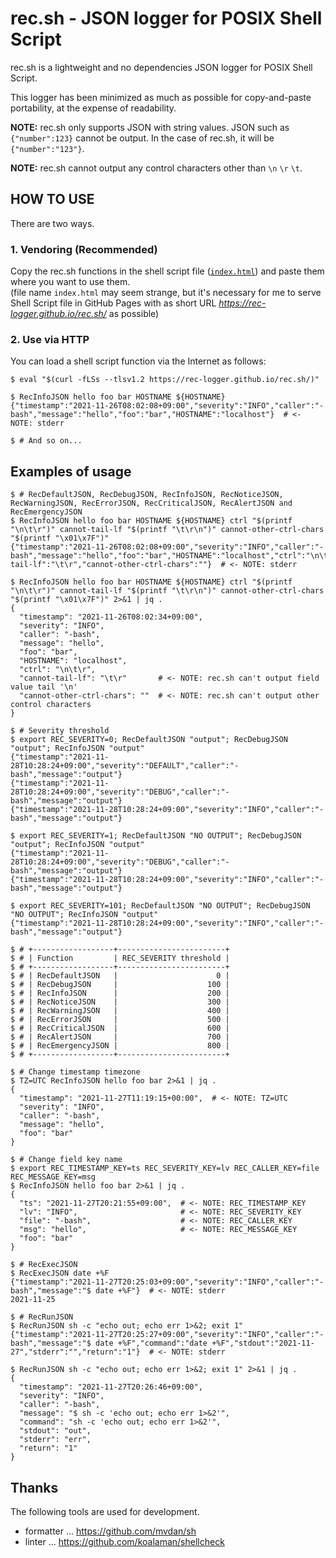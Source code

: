# rec.sh - JSON logger for POSIX Shell Script

rec.sh is a lightweight and no dependencies JSON logger for POSIX Shell Script.  

This logger has been minimized as much as possible for copy-and-paste portability, at the expense of readability.  

**NOTE:** rec.sh only supports JSON with string values. JSON such as `{"number":123}` cannot be output. In the case of rec.sh, it will be `{"number":"123"}`.  

**NOTE:** rec.sh cannot output any control characters other than `\n` `\r` `\t`.  

## HOW TO USE

There are two ways.  

### 1. Vendoring (Recommended)

Copy the rec.sh functions in the shell script file ([`index.html`](/index.html)) and paste them where you want to use them.  
(file name `index.html` may seem strange, but it's necessary for me to serve Shell Script file in GitHub Pages with as short URL *https://rec-logger.github.io/rec.sh/* as possible)  

### 2. Use via HTTP

You can load a shell script function via the Internet as follows:  

```console
$ eval "$(curl -fLSs --tlsv1.2 https://rec-logger.github.io/rec.sh/)"

$ RecInfoJSON hello foo bar HOSTNAME ${HOSTNAME}
{"timestamp":"2021-11-26T08:02:08+09:00","severity":"INFO","caller":"-bash","message":"hello","foo":"bar","HOSTNAME":"localhost"}  # <- NOTE: stderr

$ # And so on...
```

## Examples of usage

```console
$ # RecDefaultJSON, RecDebugJSON, RecInfoJSON, RecNoticeJSON, RecWarningJSON, RecErrorJSON, RecCriticalJSON, RecAlertJSON and RecEmergencyJSON
$ RecInfoJSON hello foo bar HOSTNAME ${HOSTNAME} ctrl "$(printf "\n\t\r")" cannot-tail-lf "$(printf "\t\r\n")" cannot-other-ctrl-chars "$(printf "\x01\x7F")"
{"timestamp":"2021-11-26T08:02:08+09:00","severity":"INFO","caller":"-bash","message":"hello","foo":"bar","HOSTNAME":"localhost","ctrl":"\n\t\r","cannot-tail-lf":"\t\r","cannot-other-ctrl-chars":""}  # <- NOTE: stderr

$ RecInfoJSON hello foo bar HOSTNAME ${HOSTNAME} ctrl "$(printf "\n\t\r")" cannot-tail-lf "$(printf "\t\r\n")" cannot-other-ctrl-chars "$(printf "\x01\x7F")" 2>&1 | jq .
{
  "timestamp": "2021-11-26T08:02:34+09:00",
  "severity": "INFO",
  "caller": "-bash",
  "message": "hello",
  "foo": "bar",
  "HOSTNAME": "localhost",
  "ctrl": "\n\t\r",
  "cannot-tail-lf": "\t\r"       # <- NOTE: rec.sh can't output field value tail '\n'
  "cannot-other-ctrl-chars": ""  # <- NOTE: rec.sh can't output other control characters
}
```

```console
$ # Severity threshold
$ export REC_SEVERITY=0; RecDefaultJSON "output"; RecDebugJSON "output"; RecInfoJSON "output"
{"timestamp":"2021-11-28T10:28:24+09:00","severity":"DEFAULT","caller":"-bash","message":"output"}
{"timestamp":"2021-11-28T10:28:24+09:00","severity":"DEBUG","caller":"-bash","message":"output"}
{"timestamp":"2021-11-28T10:28:24+09:00","severity":"INFO","caller":"-bash","message":"output"}

$ export REC_SEVERITY=1; RecDefaultJSON "NO OUTPUT"; RecDebugJSON "output"; RecInfoJSON "output"
{"timestamp":"2021-11-28T10:28:24+09:00","severity":"DEBUG","caller":"-bash","message":"output"}
{"timestamp":"2021-11-28T10:28:24+09:00","severity":"INFO","caller":"-bash","message":"output"}

$ export REC_SEVERITY=101; RecDefaultJSON "NO OUTPUT"; RecDebugJSON "NO OUTPUT"; RecInfoJSON "output"
{"timestamp":"2021-11-28T10:28:24+09:00","severity":"INFO","caller":"-bash","message":"output"}

$ # +------------------+------------------------+
$ # | Function         | REC_SEVERITY threshold |
$ # +------------------+------------------------+
$ # | RecDefaultJSON   |                      0 |
$ # | RecDebugJSON     |                    100 |
$ # | RecInfoJSON      |                    200 |
$ # | RecNoticeJSON    |                    300 |
$ # | RecWarningJSON   |                    400 |
$ # | RecErrorJSON     |                    500 |
$ # | RecCriticalJSON  |                    600 |
$ # | RecAlertJSON     |                    700 |
$ # | RecEmergencyJSON |                    800 |
$ # +------------------+------------------------+
```

```console
$ # Change timestamp timezone
$ TZ=UTC RecInfoJSON hello foo bar 2>&1 | jq .
{
  "timestamp": "2021-11-27T11:19:15+00:00",  # <- NOTE: TZ=UTC
  "severity": "INFO",
  "caller": "-bash",
  "message": "hello",
  "foo": "bar"
}
```

```console
$ # Change field key name
$ export REC_TIMESTAMP_KEY=ts REC_SEVERITY_KEY=lv REC_CALLER_KEY=file REC_MESSAGE_KEY=msg
$ RecInfoJSON hello foo bar 2>&1 | jq .
{
  "ts": "2021-11-27T20:21:55+09:00",  # <- NOTE: REC_TIMESTAMP_KEY
  "lv": "INFO",                       # <- NOTE: REC_SEVERITY_KEY
  "file": "-bash",                    # <- NOTE: REC_CALLER_KEY
  "msg": "hello",                     # <- NOTE: REC_MESSAGE_KEY
  "foo": "bar"
}
```

```console
$ # RecExecJSON
$ RecExecJSON date +%F
{"timestamp":"2021-11-27T20:25:03+09:00","severity":"INFO","caller":"-bash","message":"$ date +%F"}  # <- NOTE: stderr
2021-11-25
```

```console
$ # RecRunJSON
$ RecRunJSON sh -c "echo out; echo err 1>&2; exit 1"
{"timestamp":"2021-11-27T20:25:27+09:00","severity":"INFO","caller":"-bash","message":"$ date +%F","command":"date +%F","stdout":"2021-11-27","stderr":"","return":"1"}  # <- NOTE: stderr

$ RecRunJSON sh -c "echo out; echo err 1>&2; exit 1" 2>&1 | jq .
{
  "timestamp": "2021-11-27T20:26:46+09:00",
  "severity": "INFO",
  "caller": "-bash",
  "message": "$ sh -c 'echo out; echo err 1>&2'",
  "command": "sh -c 'echo out; echo err 1>&2'",
  "stdout": "out",
  "stderr": "err",
  "return": "1"
}
```

## Thanks

The following tools are used for development.  

- formatter ... https://github.com/mvdan/sh
- linter    ... https://github.com/koalaman/shellcheck
